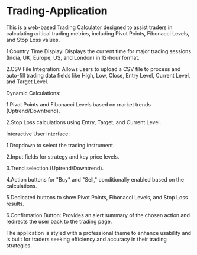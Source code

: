 # Trading-Application
This is a web-based Trading Calculator designed to assist traders in calculating critical trading metrics, including Pivot Points, Fibonacci Levels, and Stop Loss values.

1.Country Time Display: Displays the current time for major trading sessions (India, UK, Europe, US, and London) in 12-hour format.

2.CSV File Integration: Allows users to upload a CSV file to process and auto-fill trading data fields like High, Low, Close, Entry Level, Current Level, and Target Level.

Dynamic Calculations:

1.Pivot Points and Fibonacci Levels based on market trends (Uptrend/Downtrend).

2.Stop Loss calculations using Entry, Target, and Current Level.

Interactive User Interface:

1.Dropdown to select the trading instrument.

2.Input fields for strategy and key price levels.

3.Trend selection (Uptrend/Downtrend).

4.Action buttons for "Buy" and "Sell," conditionally enabled based on the calculations.

5.Dedicated buttons to show Pivot Points, Fibonacci Levels, and Stop Loss results.

6.Confirmation Button: Provides an alert summary of the chosen action and redirects the user back to the trading page.

The application is styled with a professional theme to enhance usability and is built for traders seeking efficiency and accuracy in their trading strategies.
